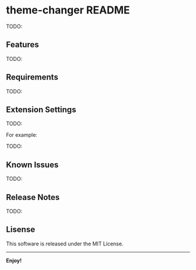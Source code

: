 # theme-changer README

TODO:

## Features

TODO:

## Requirements

TODO:

## Extension Settings

TODO:

For example:

TODO:

## Known Issues

TODO:

## Release Notes

TODO:

## Lisense

This software is released under the MIT License.

---

**Enjoy!**
